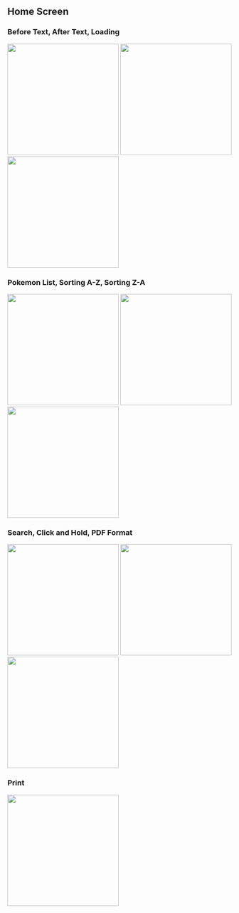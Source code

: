 ## Home Screen
### Before Text, After Text, Loading
<img src="https://github.com/liang0000/react-js-coding-test-level-1-ReactNativeVersion/assets/54095039/3a7c33fa-01f5-4e67-af50-efcf95d8511b" width="250">
<img src="https://github.com/liang0000/react-js-coding-test-level-1-ReactNativeVersion/assets/54095039/726c91ba-0efe-4da4-bb3c-bffb5389ce1b" width="250">
<img src="https://github.com/liang0000/react-js-coding-test-level-1-ReactNativeVersion/assets/54095039/796e2b30-1d44-4309-bb00-474f73731359" width="250">

### Pokemon List, Sorting A-Z, Sorting Z-A
<img src="https://github.com/liang0000/react-js-coding-test-level-1-ReactNativeVersion/assets/54095039/8fe9f910-2157-46bf-a33c-8d28b22ba012" width="250">
<img src="https://github.com/liang0000/react-js-coding-test-level-1-ReactNativeVersion/assets/54095039/5208bedc-0f0c-4854-8acd-c02616adf725" width="250">
<img src="https://github.com/liang0000/react-js-coding-test-level-1-ReactNativeVersion/assets/54095039/1b7b6e85-4f11-4986-b4a0-7d86567f3966" width="250">

### Search, Click and Hold, PDF Format
<img src="https://github.com/liang0000/react-js-coding-test-level-1-ReactNativeVersion/assets/54095039/74ecdfbf-e568-4785-9b57-c9fbe3c6e0e0" width="250">
<img src="https://github.com/liang0000/react-js-coding-test-level-1-ReactNativeVersion/assets/54095039/c9dbd78e-9b26-4c6e-9a56-40093f7b0e5f" width="250">
<img src="https://github.com/liang0000/react-js-coding-test-level-1-ReactNativeVersion/assets/54095039/3cb28d26-5bfc-4c4d-a024-c7a3d6298132" width="250">

### Print
<img src="https://github.com/liang0000/react-js-coding-test-level-1-ReactNativeVersion/assets/54095039/800efcd8-d601-40e3-b4bd-c71b8e52e6bf" width="250">
